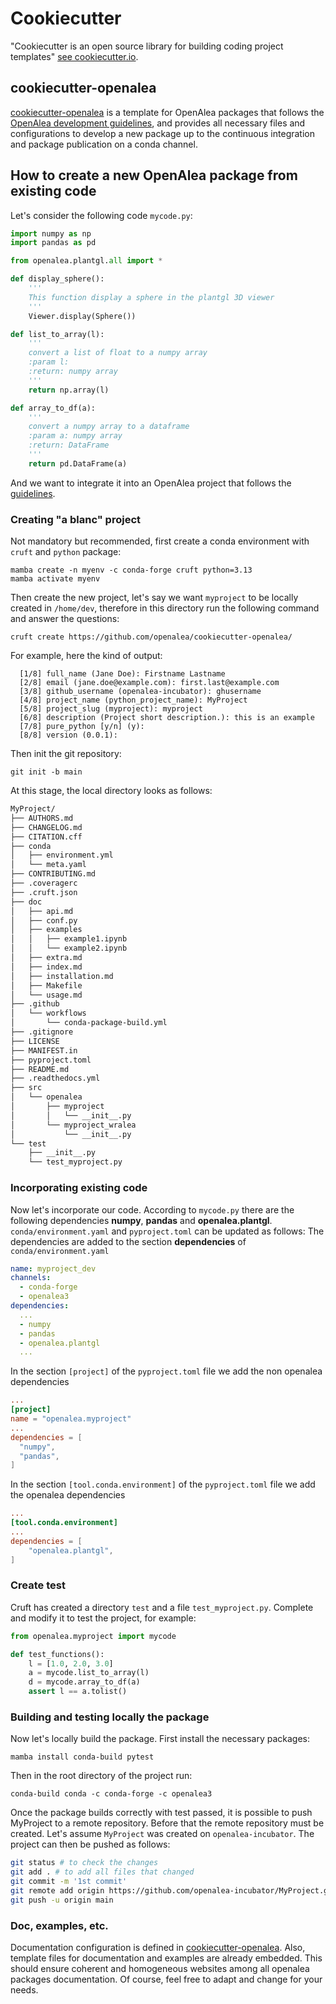 # Cookiecutter

"Cookiecutter is an open source library for building coding project templates" [see cookiecutter.io](https://www.cookiecutter.io/).

## cookiecutter-openalea

[cookiecutter-openalea](https://github.com/openalea/cookiecutter-openalea/) is a template for OpenAlea packages that
follows the [OpenAlea development guidelines](./guidelines.md), and provides all necessary files and configurations to 
develop a new package up to the continuous integration and package publication on a conda channel.

## How to create a new OpenAlea package from existing code

Let's consider the following code `mycode.py`:
```python
import numpy as np
import pandas as pd

from openalea.plantgl.all import *

def display_sphere():
    '''
    This function display a sphere in the plantgl 3D viewer
    '''
    Viewer.display(Sphere())

def list_to_array(l):
    '''
    convert a list of float to a numpy array
    :param l:
    :return: numpy array
    '''
    return np.array(l)

def array_to_df(a):
    '''
    convert a numpy array to a dataframe
    :param a: numpy array
    :return: DataFrame
    '''
    return pd.DataFrame(a)
```

And we want to integrate it into an OpenAlea project that follows the [guidelines](./guidelines.md).

### Creating "a blanc" project

Not mandatory but recommended, first create a conda environment with `cruft` and `python` package:
```commandline
mamba create -n myenv -c conda-forge cruft python=3.13
mamba activate myenv
```

Then create the new project, let's say we want `myproject` to be locally created in `/home/dev`, therefore in this directory
run the following command and answer the questions:
```commandline
cruft create https://github.com/openalea/cookiecutter-openalea/
```
For example, here the kind of output:
```
  [1/8] full_name (Jane Doe): Firstname Lastname
  [2/8] email (jane.doe@example.com): first.last@example.com
  [3/8] github_username (openalea-incubator): ghusername
  [4/8] project_name (python_project_name): MyProject
  [5/8] project_slug (myproject): myproject
  [6/8] description (Project short description.): this is an example           
  [7/8] pure_python [y/n] (y): 
  [8/8] version (0.0.1):
```

Then init the git repository:
```commandline
git init -b main
```

At this stage, the local directory looks as follows:
```bash
MyProject/
├── AUTHORS.md
├── CHANGELOG.md
├── CITATION.cff
├── conda
│   ├── environment.yml
│   └── meta.yaml
├── CONTRIBUTING.md
├── .coveragerc
├── .cruft.json
├── doc
│   ├── api.md
│   ├── conf.py
│   ├── examples
│   │   ├── example1.ipynb
│   │   └── example2.ipynb
│   ├── extra.md
│   ├── index.md
│   ├── installation.md
│   ├── Makefile
│   └── usage.md
├── .github
│   └── workflows
│       └── conda-package-build.yml
├── .gitignore
├── LICENSE
├── MANIFEST.in
├── pyproject.toml
├── README.md
├── .readthedocs.yml
├── src
│   └── openalea
│       ├── myproject
│       │   └── __init__.py
│       └── myproject_wralea
│           └── __init__.py
└── test
    ├── __init__.py
    └── test_myproject.py
```

### Incorporating existing code
Now let's incorporate our code. According to `mycode.py` there are the following dependencies **numpy**, **pandas** and
**openalea.plantgl**. `conda/environment.yaml` and `pyproject.toml` can be updated as follows:
The dependencies are added to the section **dependencies** of `conda/environment.yaml`

```yaml
name: myproject_dev
channels:
  - conda-forge
  - openalea3
dependencies:
  ...
  - numpy
  - pandas
  - openalea.plantgl
  ...
```
In the section `[project]` of the `pyproject.toml` file we add the non openalea dependencies
```toml
...
[project]
name = "openalea.myproject"
...
dependencies = [
  "numpy",
  "pandas",
]
```
In the section `[tool.conda.environment]` of the `pyproject.toml` file we add the openalea dependencies
```toml
...
[tool.conda.environment]
...
dependencies = [
    "openalea.plantgl",
]
```

### Create test
Cruft has created a directory `test` and a file `test_myproject.py`. Complete and modify it to test the project, for example:
```python
from openalea.myproject import mycode

def test_functions():
    l = [1.0, 2.0, 3.0]
    a = mycode.list_to_array(l)
    d = mycode.array_to_df(a)
    assert l == a.tolist()
```

### Building and testing locally the package
Now let's locally build the package. First install the necessary packages:
```commandline
mamba install conda-build pytest
```
Then in the root directory of the project run:
```commandline
conda-build conda -c conda-forge -c openalea3
```

Once the package builds correctly with test passed, it is possible to push MyProject to a remote repository.
Before that the remote repository must be created. Let's assume `MyProject` was created on `openalea-incubator`.
The project can then be pushed as follows:
```bash
git status # to check the changes
git add . # to add all files that changed
git commit -m '1st commit' 
git remote add origin https://github.com/openalea-incubator/MyProject.git 
git push -u origin main
```

### Doc, examples, etc.
Documentation configuration is defined in [cookiecutter-openalea](https://github.com/openalea/cookiecutter-openalea/). Also, template files for documentation and examples are already embedded. This should ensure coherent and homogeneous websites among all openalea packages documentation. Of course, feel free to adapt and change for your needs.